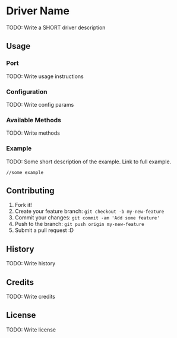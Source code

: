 # Driver Name

TODO: Write a SHORT driver description

## Usage

### Port

TODO: Write usage instructions

### Configuration

TODO: Write config params

### Available Methods

TODO: Write methods

### Example

TODO: Some short description of the example. Link to full example.
```
//some example
```

## Contributing

1. Fork it!
2. Create your feature branch: `git checkout -b my-new-feature`
3. Commit your changes: `git commit -am 'Add some feature'`
4. Push to the branch: `git push origin my-new-feature`
5. Submit a pull request :D

## History

TODO: Write history

## Credits

TODO: Write credits

## License

TODO: Write license
